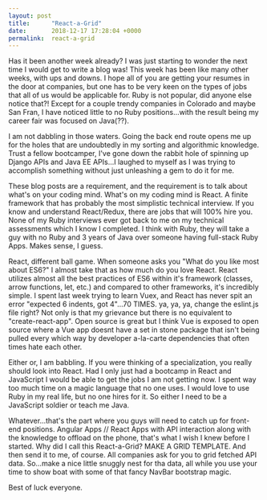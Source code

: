 ```yaml
---
layout: post
title:      "React-a-Grid"
date:       2018-12-17 17:28:04 +0000
permalink:  react-a-grid
---
```



Has it been another week already? I was just starting to wonder the next time I would get to write a blog was! This week has been like many other weeks, with ups and downs. I hope all of you are getting your resumes in the door at companies, but one has to be very keen on the types of jobs that all of us would be applicable for. Ruby is not popular, did anyone else notice that?! Except for a couple trendy companies in Colorado and maybe San Fran, I have noticed little to no Ruby positions...with the result being my career fair was focused on Java(??). 

I am not dabbling in those waters. Going the back end route opens me up for the holes that are undoubtedly in my sorting and algorithmic knowledge. Trust a fellow bootcamper, I've gone down the rabbit hole of spinning up Django APIs and Java EE APIs...I laughed to myself as I was trying to accomplish something without just unleashing a gem to do it for me. 

These blog posts are a requirement, and the requirement is to talk about what's on your coding mind. What's on my coding mind is React. A finite framework that has probably the most simplistic technical interview. If you know and understand React/Redux, there are jobs that will 100% hire you. None of my Ruby interviews ever got back to me on my technical assessments which I know I completed. I think with Ruby, they will take a guy with no Ruby and 3 years of Java over someone having full-stack Ruby Apps. Makes sense, I guess. 

React, different ball game. When someone asks you "What do you like most about ES6?" I almost take that as how much do you love React. React utilizes almost all the best practices of ES6 within it's framework (classes, arrow functions, let, etc.) and compared to other frameworks, it's incredibly simple. I spent last week trying to learn Vuex, and React has never spit an error "expected 6 indents, got 4"...70 TIMES. ya, ya, ya, change the eslint.js file right? Not only is that my grievance but there is no equivalent to "create-react-app". Open source is great but I think Vue is exposed to open source where a Vue app doesnt have a set in stone package that isn't being pulled every which way by developer a-la-carte dependencies that often times hate each other. 

Either or, I am babbling. If you were thinking of a specialization, you really should look into React. Had I only just had a bootcamp in React and JavaScript I would be able to get the jobs I am not getting now. I spent way too much time on a magic language that no one uses. I would love to use Ruby in my real life, but no one hires for it. So either I need to be a JavaScript soldier or teach me Java. 

Whatever...that's the part where you guys will need to catch up for front-end positions. Angular Apps // React Apps with API interaction along with the knowledge to offload on the phone, that's what I wish I knew before I started. Why did I call this React-a-Grid? MAKE A GRID TEMPLATE. And then send it to me, of course. All companies ask for you to grid fetched API data. So...make a nice little snuggly nest for tha data, all while you use your time to show boat with some of that fancy NavBar bootstrap magic. 

Best of luck everyone.






